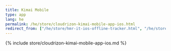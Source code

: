 ```yaml
---
title: Kimai Mobile
type: app 
lang: he
permalink: /he/store/cloudrizon-kimai-mobile-app-ios.html
redirect_from: ["/he/store/hmr-it-ios-offline-tracker.html", "/he/store/mr-software-ios-offline-tracker.html"]
---
```


{% include store/cloudrizon-kimai-mobile-app-ios.md %}
